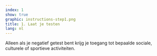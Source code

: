 ```yaml
---
index: 1
show: true
graphic: instructions-step1.png
title: 1. Laat je testen
lang: nl
---
```

Alleen als je negatief getest bent krijg je toegang tot bepaalde sociale, culturele of sportieve activiteiten.
